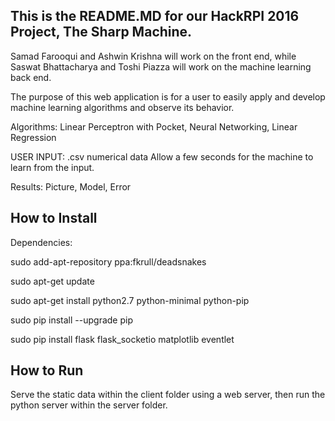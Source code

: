 This is the README.MD for our HackRPI 2016 Project, The Sharp Machine.
-----------------------------------------------------------------------------------------------------------------------------------

Samad Farooqui and Ashwin Krishna will work on the front end, 
while Saswat Bhattacharya and Toshi Piazza will work on the machine learning back end. 

The purpose of this web application is for a user to easily apply and develop machine learning algorithms and observe its behavior.

Algorithms: Linear Perceptron with Pocket, Neural Networking, Linear Regression

USER INPUT: .csv numerical data
Allow a few seconds for the machine to learn from the input.

Results: Picture, Model, Error

How to Install
-------------------------------------------------------------------------------------------------------------------------------
Dependencies:

sudo add-apt-repository ppa:fkrull/deadsnakes

sudo apt-get update

sudo apt-get install python2.7 python-minimal python-pip

sudo pip install --upgrade pip

sudo pip install flask flask_socketio matplotlib eventlet

How to Run
-------------------------------------------------------------------------------------------------------------------------------
Serve the static data within the client folder using a web server, then run the python server within the server folder.
